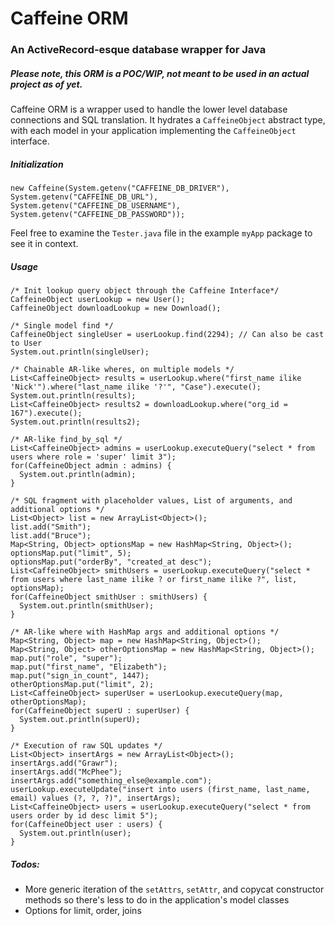 # Caffeine ORM
### An ActiveRecord-esque database wrapper for Java

##### Please note, this ORM is a POC/WIP, not meant to be used in an actual project as of yet.

Caffeine ORM is a wrapper used to handle the lower level database connections and SQL translation. It hydrates a `CaffeineObject` abstract type, with each model in
your application implementing the `CaffeineObject` interface.

##### Initialization
```
new Caffeine(System.getenv("CAFFEINE_DB_DRIVER"), System.getenv("CAFFEINE_DB_URL"), System.getenv("CAFFEINE_DB_USERNAME"), System.getenv("CAFFEINE_DB_PASSWORD"));
```

Feel free to examine the `Tester.java` file in the example `myApp` package to see it in context.

##### Usage
```
/* Init lookup query object through the Caffeine Interface*/
CaffeineObject userLookup = new User();
CaffeineObject downloadLookup = new Download();

/* Single model find */
CaffeineObject singleUser = userLookup.find(2294); // Can also be cast to User
System.out.println(singleUser);

/* Chainable AR-like wheres, on multiple models */
List<CaffeineObject> results = userLookup.where("first_name ilike 'Nick'").where("last_name ilike '?'", "Case").execute();
System.out.println(results);
List<CaffeineObject> results2 = downloadLookup.where("org_id = 167").execute();
System.out.println(results2);

/* AR-like find_by_sql */
List<CaffeineObject> admins = userLookup.executeQuery("select * from users where role = 'super' limit 3");
for(CaffeineObject admin : admins) {
  System.out.println(admin);
}

/* SQL fragment with placeholder values, List of arguments, and additional options */
List<Object> list = new ArrayList<Object>();
list.add("Smith");
list.add("Bruce");
Map<String, Object> optionsMap = new HashMap<String, Object>();
optionsMap.put("limit", 5);
optionsMap.put("orderBy", "created_at desc");
List<CaffeineObject> smithUsers = userLookup.executeQuery("select * from users where last_name ilike ? or first_name ilike ?", list, optionsMap);
for(CaffeineObject smithUser : smithUsers) {
  System.out.println(smithUser);
}

/* AR-like where with HashMap args and additional options */
Map<String, Object> map = new HashMap<String, Object>();
Map<String, Object> otherOptionsMap = new HashMap<String, Object>();
map.put("role", "super");
map.put("first_name", "Elizabeth");
map.put("sign_in_count", 1447);
otherOptionsMap.put("limit", 2);
List<CaffeineObject> superUser = userLookup.executeQuery(map, otherOptionsMap);
for(CaffeineObject superU : superUser) {
  System.out.println(superU);
}

/* Execution of raw SQL updates */
List<Object> insertArgs = new ArrayList<Object>();
insertArgs.add("Grawr");
insertArgs.add("McPhee");
insertArgs.add("something_else@example.com");
userLookup.executeUpdate("insert into users (first_name, last_name, email) values (?, ?, ?)", insertArgs);
List<CaffeineObject> users = userLookup.executeQuery("select * from users order by id desc limit 5");
for(CaffeineObject user : users) {
  System.out.println(user);
}
```

##### Todos:
- More generic iteration of the `setAttrs`, `setAttr`, and copycat constructor methods so there's less to do in the application's model classes
- Options for limit, order, joins
